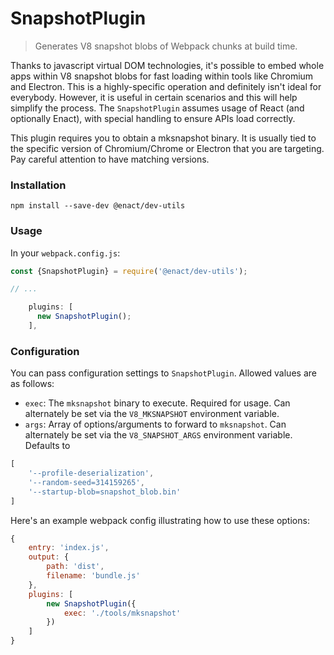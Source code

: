 # SnapshotPlugin

> Generates V8 snapshot blobs of Webpack chunks at build time.

Thanks to javascript virtual DOM technologies, it's possible to embed whole apps within V8 snapshot blobs for fast loading within tools like Chromium and Electron. This is a highly-specific operation and definitely isn't ideal for everybody. However, it is useful in certain scenarios and this will help simplify the process. The `SnapshotPlugin` assumes usage of React (and optionally Enact), with special handling to ensure APIs load correctly.

This plugin requires you to obtain a mksnapshot binary. It is usually tied to the specific version of Chromium/Chrome or Electron that you are targeting. Pay careful attention to have matching versions.

### Installation

```
npm install --save-dev @enact/dev-utils
```

### Usage

In your `webpack.config.js`:

```js
const {SnapshotPlugin} = require('@enact/dev-utils');

// ...

    plugins: [
      new SnapshotPlugin();
    ],
```

### Configuration
You can pass configuration settings to `SnapshotPlugin`.
Allowed values are as follows:

- `exec`: The `mksnapshot` binary to execute. Required for usage. Can alternately be set via the `V8_MKSNAPSHOT` environment variable.
- `args`: Array of options/arguments to forward to `mksnapshot`. Can alternately be set via the `V8_SNAPSHOT_ARGS` environment variable. Defaults to
```js
[
	'--profile-deserialization',
	'--random-seed=314159265',
	'--startup-blob=snapshot_blob.bin'
]
```

Here's an example webpack config illustrating how to use these options:
```javascript
{
	entry: 'index.js',
	output: {
		path: 'dist',
		filename: 'bundle.js'
	},
	plugins: [
		new SnapshotPlugin({
			exec: './tools/mksnapshot'
		})
	]
}
```
